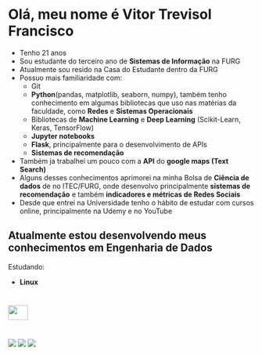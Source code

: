 # Olá, meu nome é Vitor Trevisol Francisco
* Tenho 21 anos
* Sou estudante do terceiro ano de **Sistemas de Informação** na FURG
* Atualmente sou resido na Casa do Estudante dentro da FURG
* Possuo mais familiaridade com:
    * Git
    * **Python**(pandas, matplotlib, seaborn, numpy), também tenho conhecimento em algumas bibliotecas que uso nas matérias da faculdade, como **Redes** e **Sistemas Operacionais**
    * Bibliotecas de **Machine Learning** e **Deep Learning** (Scikit-Learn, Keras, TensorFlow)
    * **Jupyter notebooks**
    * **Flask**, principalmente para o desenvolvimento de APIs 
    * **Sistemas de recomendação**
* Também ja trabalhei um pouco com a **API** do **google maps (Text Search)**
* Alguns desses conhecimentos aprimorei na minha Bolsa de **Ciência de dados** de no ITEC/FURG, onde desenvolvo principalmente **sistemas de recomendação** e também **indicadores e métricas de Redes Sociais**
* Desde que entrei na Universidade tenho o hábito de estudar com cursos online, principalmente na Udemy e no YouTube

## Atualmente estou desenvolvendo meus conhecimentos em Engenharia de Dados

Estudando:
* **Linux**

  
#

<div style="display: inline_block">
  <img align="center" height="30" width="40" src="https://cdn.jsdelivr.net/gh/devicons/devicon@latest/icons/python/python-original.svg" />
<br/>
   
# 

<div> 
  <a href="https://instagram.com/_vitaoxv" target="_blank"><img src="https://img.shields.io/badge/-Instagram-%23E4405F?style=for-the-badge&logo=instagram&logoColor=white" target="_blank"></a>
  <a href = "mailto:franciscovitoor2@gmail.com"><img src="https://img.shields.io/badge/-Gmail-%23333?style=for-the-badge&logo=gmail&logoColor=white" target="_blank"></a>
  <a href="https://linkedin.com/in/vitortrevisol/" target="_blank"><img src="https://img.shields.io/badge/-LinkedIn-%230077B5?style=for-the-badge&logo=linkedin&logoColor=white" target="_blank"></a> 
  
</div>

